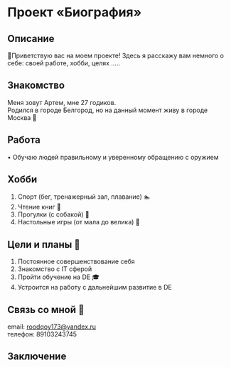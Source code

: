 # Проект «Биография»

## Описание

:wave:Приветствую вас на моем проекте! Здесь я расскажу вам немного о себе: своей работе, хобби, целях …..

 
## Знакомство

Меня зовут Артем, мне 27 годиков.  
Родился в городе Белгород, но на данный момент живу в городе Москва :city_sunrise:

## Работа

• Обучаю людей правильному и уверенному обращению с оружием

## Хобби 
   1. Спорт (бег, тренажерный зал, плавание) :swimmer:
   2. Чтение книг :book:
   3. Прогулки (с собакой) :dog:
   4. Настольные игры (от мала до велика) :game_die: 

## Цели и планы :muscle:
   1. Постоянное совершенствование себя
   2. Знакомство с IT сферой
   3. Пройти обучение на DE :mortar_board:
   4. Устроится на работу с дальнейшим развитие в DE
## Связь со мной :iphone:
email: roodqoy173@yandex.ru  
телефон: 89103243745  
## Заключение 